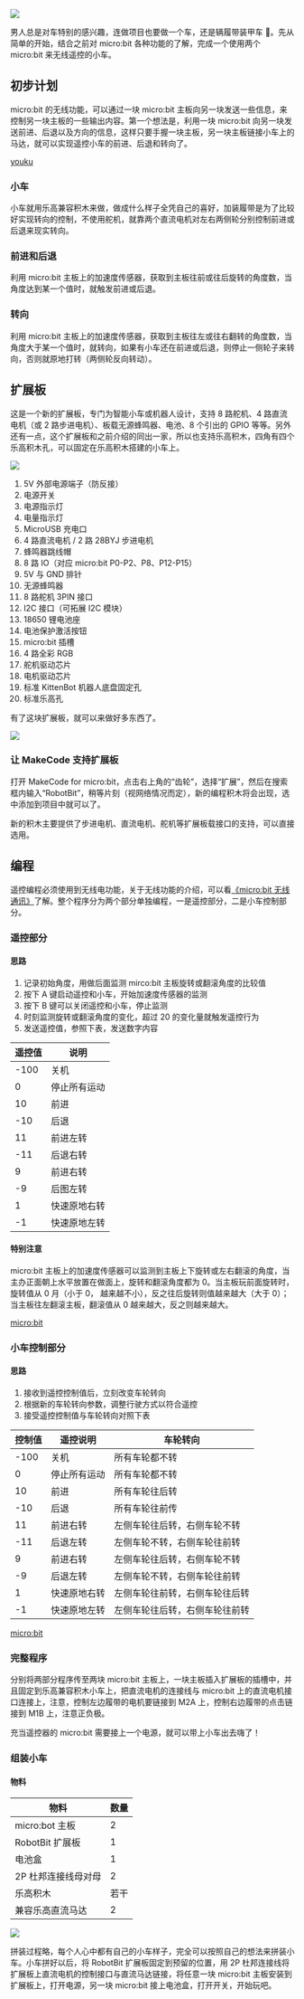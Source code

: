 ![](_media/IMG_7809.jpg)

男人总是对车特别的感兴趣，连做项目也要做一个车，还是辆履带装甲车 🤣。先从简单的开始，结合之前对 micro:bit 各种功能的了解，完成一个使用两个 micro:bit 来无线遥控的小车。

## 初步计划

micro:bit 的无线功能，可以通过一块 micro:bit 主板向另一块发送一些信息，来控制另一块主板的一些输出内容。第一个想法是，利用一块 micro:bit 向另一块发送前进、后退以及方向的信息，这样只要手握一块主板，另一块主板链接小车上的马达，就可以实现遥控小车的前进、后退和转向了。

[youku](https://player.youku.com/embed/XMzg0OTI4Mjg1Mg== ":include :type=iframe allowfullscreen height=498")

### 小车

小车就用乐高兼容积木来做，做成什么样子全凭自己的喜好，加装履带是为了比较好实现转向的控制，不使用舵机，就靠两个直流电机对左右两侧轮分别控制前进或后退来现实转向。

### 前进和后退

利用 micro:bit 主板上的加速度传感器，获取到主板往前或往后旋转的角度数，当角度达到某一个值时，就触发前进或后退。

### 转向

利用 micro:bit 主板上的加速度传感器，获取到主板往左或往右翻转的角度数，当角度大于某一个值时，就转向，如果有小车还在前进或后退，则停止一侧轮子来转向，否则就原地打转（两侧轮反向转动）。

## 扩展板

这是一个新的扩展板，专门为智能小车或机器人设计，支持 8 路舵机、4 路直流电机（或 2 路步进电机）、板载无源蜂鸣器、电池、8 个引出的 GPIO 等等。另外还有一点，这个扩展板和之前介绍的同出一家，所以也支持乐高积木，四角有四个乐高积木孔，可以固定在乐高积木搭建的小车上。

![](_media/robotbit.jpg)

1. 5V 外部电源端子（防反接）
2. 电源开关
3. 电源指示灯
4. 电量指示灯
5. MicroUSB 充电口
6. 4 路直流电机 / 2 路 28BYJ 步进电机
7. 蜂鸣器跳线帽
8. 8 路 IO（对应 micro:bit P0-P2、P8、P12-P15）
9. 5V 与 GND 排针
10. 无源蜂鸣器
11. 8 路舵机 3PIN 接口
12. I2C 接口（可拓展 I2C 模块）
13. 18650 锂电池座
14. 电池保护激活按钮
15. micro:bit 插槽
16. 4 路全彩 RGB
17. 舵机驱动芯片
18. 电机驱动芯片
19. 标准 KittenBot 机器人底盘固定孔
20. 标准乐高孔

有了这块扩展板，就可以来做好多东西了。

![](_media/IMG_9032.jpg)

### 让 MakeCode 支持扩展板

打开 MakeCode for micro:bit，点击右上角的“齿轮”，选择“扩展”，然后在搜索框内输入“RobotBit”，稍等片刻（视网络情况而定），新的编程积木将会出现，选中添加到项目中就可以了。

新的积木主要提供了步进电机、直流电机、舵机等扩展板载接口的支持，可以直接选用。

## 编程

遥控编程必须使用到无线电功能，关于无线功能的介绍，可以看[《micro:bit 无线通讯》](/2018/0515/)了解。整个程序分为两个部分单独编程，一是遥控部分，二是小车控制部分。

### 遥控部分

#### 思路

1. 记录初始角度，用做后面监测 mirco:bit 主板旋转或翻滚角度的比较值
2. 按下 A 键启动遥控和小车，开始加速度传感器的监测
3. 按下 B 键可以关闭遥控和小车，停止监测
4. 时刻监测旋转或翻滚角度的变化，超过 20 的变化量就触发遥控行为
5. 发送遥控值，参照下表，发送数字内容

| 遥控值 | 说明         |
| ------ | ------------ |
| -100   | 关机         |
| 0      | 停止所有运动 |
| 10     | 前进         |
| -10    | 后退         |
| 11     | 前进左转     |
| -11    | 后退右转     |
| 9      | 前进右转     |
| -9     | 后图左转     |
| 1      | 快速原地右转 |
| -1     | 快速原地左转 |

#### 特别注意

micro:bit 主板上的加速度传感器可以监测到主板上下旋转或左右翻滚的角度，当主办正面朝上水平放置在做面上，旋转和翻滚角度都为 0。当主板玩前面旋转时，旋转值从 0 月（小于 0， 越来越不小），反之往后旋转则值越来越大（大于 0）；当主板往左翻滚主板，翻滚值从 0 越来越大，反之则越来越大。

[micro:bit](https://makecode.microbit.org/#pub:_1c13m2d19L94 ":include :type=iframe")

### 小车控制部分

#### 思路

1. 接收到遥控控制值后，立刻改变车轮转向
2. 根据新的车轮转向参数，调整行驶方式以符合遥控
3. 接受遥控控制值与车轮转向对照下表

| 控制值 | 遥控说明     | 车轮转向                       |
| ------ | ------------ | ------------------------------ |
| -100   | 关机         | 所有车轮都不转                 |
| 0      | 停止所有运动 | 所有车轮都不转                 |
| 10     | 前进         | 所有车轮往后转                 |
| -10    | 后退         | 所有车轮往前传                 |
| 11     | 前进右转     | 左侧车轮往后转，右侧车轮不转   |
| -11    | 后退左转     | 左侧车轮不转，右侧车轮往前转   |
| 9      | 前进右转     | 左侧车轮往后转，右侧车轮不转   |
| -9     | 后退左转     | 左侧车轮不转，右侧车轮往前转   |
| 1      | 快速原地右转 | 左侧车轮往前转，右侧车轮往后转 |
| -1     | 快速原地左转 | 左侧车轮往后转，右侧车轮往前转 |

[micro:bit](https://makecode.microbit.org/#pub:_UcfPCq8joHyD ":include :type=iframe")

### 完整程序

分别将两部分程序传至两块 micro:bit 主板上，一块主板插入扩展板的插槽中，并且固定到乐高兼容积木小车上，把直流电机的连接线与 micro:bit 上的直流电机接口连接上，注意，控制左边履带的电机要链接到 M2A 上，控制右边履带的点击链接到 M1B 上，注意正负极。

充当遥控器的 micro:bit 需要接上一个电源，就可以带上小车出去嗨了！

### 组装小车

#### 物料

| 物料                | 数量 |
| ------------------- | ---- |
| micro:bot 主板      | 2    |
| RobotBit 扩展板     | 1    |
| 电池盒              | 1    |
| 2P 杜邦连接线母对母 | 2    |
| 乐高积木            | 若干 |
| 兼容乐高直流马达    | 2    |

![](_media/IMG_2534.jpg)

拼装过程略，每个人心中都有自己的小车样子，完全可以按照自己的想法来拼装小车。小车拼好以后，将 RobotBit 扩展板固定到预留的位置，用 2P 杜邦连接线将扩展板上直流电机的控制接口与直流马达链接，将任意一块 micro:bit 主板安装到扩展板上，打开电源，另一块 micro:bit 接上电池盒，打开开关，开始玩吧。
